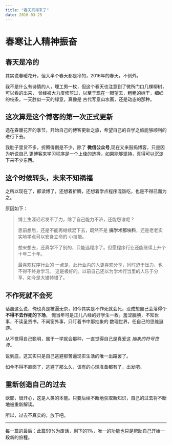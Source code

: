 ```yaml
---
title: "春天真得来了"
date: 2016-03-25
---
```


# 春寒让人精神振奋


## 春天是冷的

其实说春暖花开，但大半个春天都是冷的，2016年的春天，不例外。

我不是什么有诗情的人，理工男一枚，但这个春天也注意到了微所门口几棵柳树，可以看的出来，
曾经被大力度修剪过，以至于现在一眼望去，粗粗的树干，细细的枝条，一天胜似一天的绿意，真像是
古代写意山水画，还是动态的那种。

## 这次算是这个博客的第一次正式更新

选在春暖花开的季节，开始自己的博客更新之旅，希望自己的自学之旅能够顺利的进行下去。

我肚子里货不多，折腾得倒是不少，除了 __微信公众号__,现在又来鼓捣博客，只是因为听说自己
更博客来学习程序是一个上佳的选择，如果能够坚持，真得可以沉淀下来不少东西。

## 这个时候转头，未来不知祸福

之所以现在了，都读博了，还想着折腾，还想着学点程序混饭吃，也是不得已而为之。

原因如下：

>博士生涯迟迟发不了力，除了自己能力不济，还能怨谁呢？
>
>思前想后，还是不能再继续混下去，既然不是 __搞学术那块料__，还是老老实实地学点可以安身立命的
小技能。
>
>想来想去，还真学不了别的，只能选程序了。但愿程序行业还能继续上升个十年二十年。
>
>最喜欢程序行业的 一点是，此行业内的人更喜欢分享，同时迫于压力，也不得不终身学习。
这是极好的。以前自己还以为学术行当里的人乐于分享，如今是大错特错了。

## 不作死就不会死

话虽这么说，俺也真是被逼无奈，如今其实是不作死就会死，没成想自己会落得个 __不得不去作死的下场__，
俺当年可是正儿八经的好学生一枚。羞涩腼腆，不知世事，不读圣贤书，不闻窗外事，只盯着书中那抽象的
数理世界，任自己的思维遨游。

从不觉得自己聪明，属于一学就会那种，一直觉得自己是真爱这 _抽象的符号世界。_

说到底，这其实只是自己逃避那苦逼现实生活的唯一出路罢了。

如今不得不直面了，逃避了那么久，该有的心理准备都有了，出发吧。

## 重新创造自己的过去

欧耶，很开心，这是人类的本能。只要后续不断地获取新知识，自己的过去将不断地被重新解读。

所以，过去不真实的，放下吧。

---
每一篇的最后：此篇99%为废话，剩下的1%，唯一的功能也只是帮助自己开始一段新的旅程。
